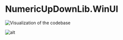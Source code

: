 # NumericUpDownLib.WinUI



![Visualization of the codebase](./diagram.svg)

![alt](https://mango-dune-07a8b7110.1.azurestaticapps.net/?repo=heartacker%2FNumericUpDownLib.WinUI)
